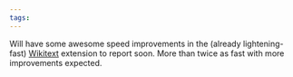 ```yaml
---
tags: 
---
```


Will have some awesome speed improvements in the (already lightening-fast) [Wikitext](/wiki/Wikitext) extension to report soon. More than twice as fast with more improvements expected.
